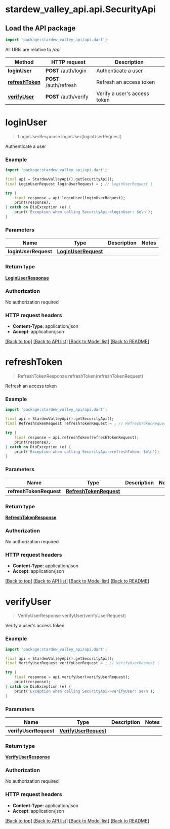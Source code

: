# stardew_valley_api.api.SecurityApi

## Load the API package
```dart
import 'package:stardew_valley_api/api.dart';
```

All URIs are relative to */api*

Method | HTTP request | Description
------------- | ------------- | -------------
[**loginUser**](SecurityApi.md#loginuser) | **POST** /auth/login | Authenticate a user
[**refreshToken**](SecurityApi.md#refreshtoken) | **POST** /auth/refresh | Refresh an access token
[**verifyUser**](SecurityApi.md#verifyuser) | **POST** /auth/verify | Verify a user&#39;s access token


# **loginUser**
> LoginUserResponse loginUser(loginUserRequest)

Authenticate a user

### Example
```dart
import 'package:stardew_valley_api/api.dart';

final api = StardewValleyApi().getSecurityApi();
final LoginUserRequest loginUserRequest = ; // LoginUserRequest | 

try {
    final response = api.loginUser(loginUserRequest);
    print(response);
} catch on DioException (e) {
    print('Exception when calling SecurityApi->loginUser: $e\n');
}
```

### Parameters

Name | Type | Description  | Notes
------------- | ------------- | ------------- | -------------
 **loginUserRequest** | [**LoginUserRequest**](LoginUserRequest.md)|  | 

### Return type

[**LoginUserResponse**](LoginUserResponse.md)

### Authorization

No authorization required

### HTTP request headers

 - **Content-Type**: application/json
 - **Accept**: application/json

[[Back to top]](#) [[Back to API list]](../README.md#documentation-for-api-endpoints) [[Back to Model list]](../README.md#documentation-for-models) [[Back to README]](../README.md)

# **refreshToken**
> RefreshTokenResponse refreshToken(refreshTokenRequest)

Refresh an access token

### Example
```dart
import 'package:stardew_valley_api/api.dart';

final api = StardewValleyApi().getSecurityApi();
final RefreshTokenRequest refreshTokenRequest = ; // RefreshTokenRequest | 

try {
    final response = api.refreshToken(refreshTokenRequest);
    print(response);
} catch on DioException (e) {
    print('Exception when calling SecurityApi->refreshToken: $e\n');
}
```

### Parameters

Name | Type | Description  | Notes
------------- | ------------- | ------------- | -------------
 **refreshTokenRequest** | [**RefreshTokenRequest**](RefreshTokenRequest.md)|  | 

### Return type

[**RefreshTokenResponse**](RefreshTokenResponse.md)

### Authorization

No authorization required

### HTTP request headers

 - **Content-Type**: application/json
 - **Accept**: application/json

[[Back to top]](#) [[Back to API list]](../README.md#documentation-for-api-endpoints) [[Back to Model list]](../README.md#documentation-for-models) [[Back to README]](../README.md)

# **verifyUser**
> VerifyUserResponse verifyUser(verifyUserRequest)

Verify a user's access token

### Example
```dart
import 'package:stardew_valley_api/api.dart';

final api = StardewValleyApi().getSecurityApi();
final VerifyUserRequest verifyUserRequest = ; // VerifyUserRequest | 

try {
    final response = api.verifyUser(verifyUserRequest);
    print(response);
} catch on DioException (e) {
    print('Exception when calling SecurityApi->verifyUser: $e\n');
}
```

### Parameters

Name | Type | Description  | Notes
------------- | ------------- | ------------- | -------------
 **verifyUserRequest** | [**VerifyUserRequest**](VerifyUserRequest.md)|  | 

### Return type

[**VerifyUserResponse**](VerifyUserResponse.md)

### Authorization

No authorization required

### HTTP request headers

 - **Content-Type**: application/json
 - **Accept**: application/json

[[Back to top]](#) [[Back to API list]](../README.md#documentation-for-api-endpoints) [[Back to Model list]](../README.md#documentation-for-models) [[Back to README]](../README.md)

